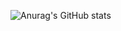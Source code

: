 ![Anurag's GitHub stats](https://github-readme-stats.vercel.app/api?username=Skillz808&show_icons=true&theme=dark)

